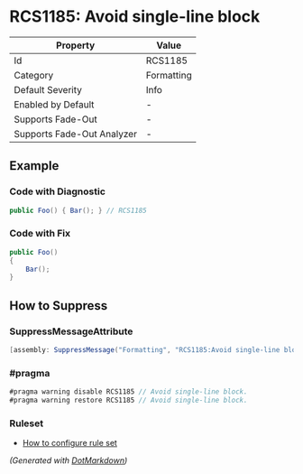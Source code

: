 # RCS1185: Avoid single\-line block

| Property                    | Value      |
| --------------------------- | ---------- |
| Id                          | RCS1185    |
| Category                    | Formatting |
| Default Severity            | Info       |
| Enabled by Default          | \-         |
| Supports Fade\-Out          | \-         |
| Supports Fade\-Out Analyzer | \-         |

## Example

### Code with Diagnostic

```csharp
public Foo() { Bar(); } // RCS1185
```

### Code with Fix

```csharp
public Foo()
{
    Bar();
}
```

## How to Suppress

### SuppressMessageAttribute

```csharp
[assembly: SuppressMessage("Formatting", "RCS1185:Avoid single-line block.", Justification = "<Pending>")]
```

### \#pragma

```csharp
#pragma warning disable RCS1185 // Avoid single-line block.
#pragma warning restore RCS1185 // Avoid single-line block.
```

### Ruleset

* [How to configure rule set](../HowToConfigureAnalyzers.md)

*\(Generated with [DotMarkdown](http://github.com/JosefPihrt/DotMarkdown)\)*
